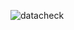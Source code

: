 ![datacheck](https://docs-api-qa.cloudlabs.ai/repos/raw.githubusercontent.com/DeepaliDhomne/Sample_JsonFile/main/foldertitle/images/datacheck?token=8b2t1Sg45N8JBe8QNwBlyhJq)